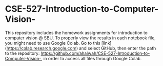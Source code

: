 # CSE-527-Introduction-to-Computer-Vision-
This repository includes the homework assignments for introduction to computer vision @ SBU. To properly view the results in each notebook file, you might need to use
Google Colab. Go to this [link] (https://colab.research.google.com) and select GitHub, then enter the path to the repository: https://github.com/ahalwah/CSE-527-Introduction-to-Computer-Vision-,
in order to access all files through Google Colab.
